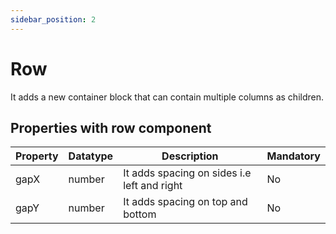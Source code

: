 ```yaml
---
sidebar_position: 2
---
```


# Row

It adds a new container block that can contain multiple columns as children.

## Properties with row component

| Property | Datatype | Description | Mandatory |
|----------|----------|----------|---------------|
| gapX | number | It adds spacing on sides i.e left and right | No |
| gapY | number | It adds spacing on top and bottom | No |